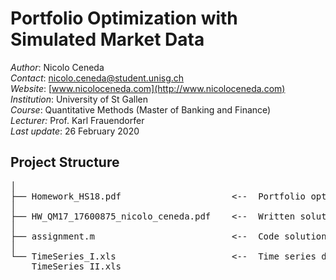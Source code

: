# Portfolio Optimization with Simulated Market Data

*Author*: Nicolo Ceneda \
*Contact*: nicolo.ceneda@student.unisg.ch \
*Website*: [www.nicoloceneda.com](http://www.nicoloceneda.com) \
*Institution*: University of St Gallen \
*Course*: Quantitative Methods (Master of Banking and Finance) \
*Lecturer:* Prof. Karl Frauendorfer \
*Last update*: 26 February 2020

## Project Structure
<pre>
│
├── Homework_HS18.pdf                     <--  Portfolio optimization problem
│
├── HW_QM17_17600875_nicolo_ceneda.pdf    <--  Written solution
│
├── assignment.m                          <--  Code solution
│
└── TimeSeries_I.xls                      <--  Time series data
    TimeSeries_II.xls
</pre>
